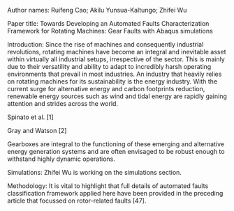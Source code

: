 Author names:
Ruifeng Cao; Akilu Yunsua-Kaltungo; Zhifei Wu

Paper title:
Towards Developing an Automated Faults Characterization Framework for Rotating Machines: Gear Faults
with Abaqus simulations

Introduction:
Since the rise of machines and consequently industrial revolutions, rotating machines have become an integral and inevitable asset within virtually all industrial setups, irrespective of the sector. This is mainly due to their versatility and ability to adapt to incredibly harsh operating environments that prevail in most industries. An industry that heavily relies on rotating machines for its sustainability is the energy industry. With the current surge for alternative energy and carbon footprints reduction, renewable energy sources such as wind and tidal energy are rapidly gaining attention and strides across the world.

Spinato et al. [1]

Gray and Watson [2]

Gearboxes are integral to the functioning of these emerging and alternative energy generation systems and are often envisaged to be robust enough to withstand highly dynamic operations. 

Simulations:
Zhifei Wu is working on the simulations section. 

Methodology:
It is vital to highlight that full details of automated faults classification framework applied here have been provided in the preceding article that focussed on rotor-related faults [47].

